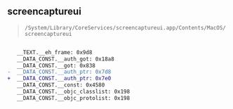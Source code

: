 ## screencaptureui

> `/System/Library/CoreServices/screencaptureui.app/Contents/MacOS/screencaptureui`

```diff

   __TEXT.__eh_frame: 0x9d8
   __DATA_CONST.__auth_got: 0x18a8
   __DATA_CONST.__got: 0x838
-  __DATA_CONST.__auth_ptr: 0x7d8
+  __DATA_CONST.__auth_ptr: 0x7e0
   __DATA_CONST.__const: 0x4580
   __DATA_CONST.__objc_classlist: 0x198
   __DATA_CONST.__objc_protolist: 0x198

```
